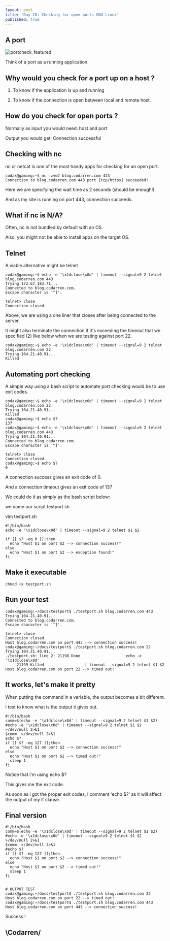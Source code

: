 ```yaml
---
layout: post
title: 'Day 28: Checking for open ports GNU-Linux'
published: true
---
```

## A port
![portcheck_featured](https://github.com/codarrenvelvindron/codarrenvelvindron.github.io/raw/master/images/port_check.png)

Think of a port as a running application.

## Why would you check for a port up on a host ?
1. To know if the application is up and running

2. To know if the connection is open between local and remote host.

## How do you check for open ports ?
Normally as input you would need:
host and port

Output you would get:
Connection successful

## Checking with nc
nc or netcat is one of the most handy apps for checking for an open port.

```
codax@gaming:~$ nc -zvw2 blog.codarren.com 443
Connection to blog.codarren.com 443 port [tcp/https] succeeded!
```
Here we are specifying the wait time as 2 seconds (should be enough!).

And as my site is running on port 443, connection succeeds.

## What if nc is N/A?
Often, nc is not bundled by default with an OS.

Also, you might not be able to install apps on the target OS.

## Telnet
A viable alternative might be telnet

```
codax@gaming:~$ echo -e '\x1dclose\x0d' | timeout --signal=9 2 telnet blog.codarren.com 443
Trying 172.67.183.71...
Connected to blog.codarren.com.
Escape character is '^]'.

telnet> close
Connection closed.
```
Above, we are using a one liner that closes after being connected to the server.

It might also terminate the connection if it's exceeding the timeout that we specified (2) like below when we are testing against port 22.

```
codax@gaming:~$ echo -e '\x1dclose\x0d' | timeout --signal=9 2 telnet blog.codarren.com 22
Trying 104.21.40.91...
Killed
```

## Automating port checking
A simple way using a bash script to automate port checking would be to use exit codes.

```
codax@gaming:~$ echo -e '\x1dclose\x0d' | timeout --signal=9 2 telnet blog.codarren.com 22
Trying 104.21.40.91...
Killed
codax@gaming:~$ echo $?
137
codax@gaming:~$ echo -e '\x1dclose\x0d' | timeout --signal=9 2 telnet blog.codarren.com 443
Trying 104.21.40.91...
Connected to blog.codarren.com.
Escape character is '^]'.

telnet> close
Connection closed.
codax@gaming:~$ echo $?
0
```
A connection success gives an exit code of 0.

And a connection timeout gives an exit code of 137

We could do it as simply as the bash script below:

we name our script testport.sh

vim testport.sh
```
#!/bin/bash
echo -e '\x1dclose\x0d' | timeout --signal=9 2 telnet $1 $2

if [[ $? -eq 0 ]];then
  echo "Host $1 on port $2 --> connection success!"
else
  echo "Host $1 on port $2 --> exception found!"
fi
```
## Make it executable
```
chmod +x testport.sh
```

## Run your test
```
codax@gaming:~/docs/testport$ ./testport.sh blog.codarren.com 443
Trying 104.21.40.91...
Connected to blog.codarren.com.
Escape character is '^]'.

telnet> close
Connection closed.
Host blog.codarren.com on port 443 --> connection success!
codax@gaming:~/docs/testport$ ./testport.sh blog.codarren.com 22
Trying 104.21.40.91...
./testport.sh: line 2: 21198 Done                    echo -e '\x1dclose\x0d'
     21199 Killed                  | timeout --signal=9 2 telnet $1 $2
Host blog.codarren.com on port 22 --> timed out!
```

## It works, let's make it pretty
When putting the command in a variable, the output becomes a bit different.

I test to know what is the output it gives out.
```
#!/bin/bash
comm=$(echo -e '\x1dclose\x0d' | timeout --signal=9 2 telnet $1 $2)
#echo -e '\x1dclose\x0d' | timeout --signal=9 2 telnet $1 $2 >/dev/null 2>&1
$comm  >/dev/null 2>&1
echo $?
if [[ $? -eq 127 ]];then
  echo "Host $1 on port $2 --> connection success!"
else
  echo "Host $1 on port $2 --> timed out!"
  sleep 1
fi
```

Notice that i'm using echo $?

This gives me the exit code.

As soon as i got the proper exit codes, I comment 'echo $?' as it will affect the output of my if clause.

## Final version
```
#!/bin/bash
comm=$(echo -e '\x1dclose\x0d' | timeout --signal=9 2 telnet $1 $2)
#echo -e '\x1dclose\x0d' | timeout --signal=9 2 telnet $1 $2 >/dev/null 2>&1
$comm  >/dev/null 2>&1
#echo $?
if [[ $? -eq 127 ]];then
  echo "Host $1 on port $2 --> connection success!"
else
  echo "Host $1 on port $2 --> timed out!"
  sleep 1
fi


# OUTPUT TEST
codax@gaming:~/docs/testport$ ./testport.sh blog.codarren.com 22
Host blog.codarren.com on port 22 --> timed out!
codax@gaming:~/docs/testport$ ./testport.sh blog.codarren.com 443
Host blog.codarren.com on port 443 --> connection success!
```
Success !

## \Codarren/